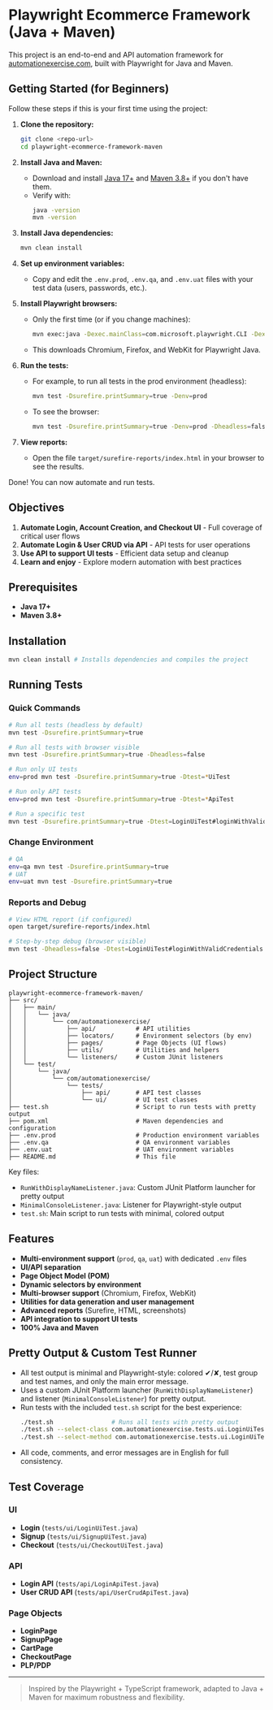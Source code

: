 # Playwright Ecommerce Framework (Java + Maven)

This project is an end-to-end and API automation framework for [automationexercise.com](https://www.automationexercise.com/), built with Playwright for Java and Maven.

## Getting Started (for Beginners)

Follow these steps if this is your first time using the project:

1. **Clone the repository:**

   ```sh
   git clone <repo-url>
   cd playwright-ecommerce-framework-maven
   ```

2. **Install Java and Maven:**

   - Download and install [Java 17+](https://adoptium.net/) and [Maven 3.8+](https://maven.apache.org/download.cgi) if you don't have them.
   - Verify with:
     ```sh
     java -version
     mvn -version
     ```

3. **Install Java dependencies:**

   ```sh
   mvn clean install
   ```

4. **Set up environment variables:**

   - Copy and edit the `.env.prod`, `.env.qa`, and `.env.uat` files with your test data (users, passwords, etc.).

5. **Install Playwright browsers:**

   - Only the first time (or if you change machines):
     ```sh
     mvn exec:java -Dexec.mainClass=com.microsoft.playwright.CLI -Dexec.args="install --with-deps"
     ```
   - This downloads Chromium, Firefox, and WebKit for Playwright Java.

6. **Run the tests:**

   - For example, to run all tests in the prod environment (headless):
     ```sh
     mvn test -Dsurefire.printSummary=true -Denv=prod
     ```
   - To see the browser:
     ```sh
     mvn test -Dsurefire.printSummary=true -Denv=prod -Dheadless=false
     ```

7. **View reports:**
   - Open the file `target/surefire-reports/index.html` in your browser to see the results.

Done! You can now automate and run tests.

## Objectives

1. **Automate Login, Account Creation, and Checkout UI** - Full coverage of critical user flows
2. **Automate Login & User CRUD via API** - API tests for user operations
3. **Use API to support UI tests** - Efficient data setup and cleanup
4. **Learn and enjoy** - Explore modern automation with best practices

## Prerequisites

- **Java 17+**
- **Maven 3.8+**

## Installation

```sh
mvn clean install # Installs dependencies and compiles the project
```

## Running Tests

### Quick Commands

```sh
# Run all tests (headless by default)
mvn test -Dsurefire.printSummary=true

# Run all tests with browser visible
mvn test -Dsurefire.printSummary=true -Dheadless=false

# Run only UI tests
env=prod mvn test -Dsurefire.printSummary=true -Dtest=*UiTest

# Run only API tests
env=prod mvn test -Dsurefire.printSummary=true -Dtest=*ApiTest

# Run a specific test
mvn test -Dsurefire.printSummary=true -Dtest=LoginUiTest#loginWithValidCredentials
```

### Change Environment

```sh
# QA
env=qa mvn test -Dsurefire.printSummary=true
# UAT
env=uat mvn test -Dsurefire.printSummary=true
```

### Reports and Debug

```sh
# View HTML report (if configured)
open target/surefire-reports/index.html

# Step-by-step debug (browser visible)
mvn test -Dheadless=false -Dtest=LoginUiTest#loginWithValidCredentials
```

## Project Structure

```
playwright-ecommerce-framework-maven/
├── src/
│   ├── main/
│   │   └── java/
│   │       └── com/automationexercise/
│   │           ├── api/           # API utilities
│   │           ├── locators/      # Environment selectors (by env)
│   │           ├── pages/         # Page Objects (UI flows)
│   │           ├── utils/         # Utilities and helpers
│   │           └── listeners/     # Custom JUnit listeners
│   └── test/
│       └── java/
│           └── com/automationexercise/
│               └── tests/
│                   ├── api/       # API test classes
│                   └── ui/        # UI test classes
├── test.sh                        # Script to run tests with pretty output
├── pom.xml                        # Maven dependencies and configuration
├── .env.prod                      # Production environment variables
├── .env.qa                        # QA environment variables
├── .env.uat                       # UAT environment variables
├── README.md                      # This file
```

Key files:

- `RunWithDisplayNameListener.java`: Custom JUnit Platform launcher for pretty output
- `MinimalConsoleListener.java`: Listener for Playwright-style output
- `test.sh`: Main script to run tests with minimal, colored output

## Features

- **Multi-environment support** (`prod`, `qa`, `uat`) with dedicated `.env` files
- **UI/API separation**
- **Page Object Model (POM)**
- **Dynamic selectors by environment**
- **Multi-browser support** (Chromium, Firefox, WebKit)
- **Utilities for data generation and user management**
- **Advanced reports** (Surefire, HTML, screenshots)
- **API integration to support UI tests**
- **100% Java and Maven**

## Pretty Output & Custom Test Runner

- All test output is minimal and Playwright-style: colored ✔/✘, test group and test names, and only the main error message.
- Uses a custom JUnit Platform launcher (`RunWithDisplayNameListener`) and listener (`MinimalConsoleListener`) for pretty output.
- Run tests with the included `test.sh` script for the best experience:
  ```sh
  ./test.sh                # Runs all tests with pretty output
  ./test.sh --select-class com.automationexercise.tests.ui.LoginUiTest
  ./test.sh --select-method com.automationexercise.tests.ui.LoginUiTest#shouldLoginSuccessfullyWithValidCredentials
  ```
- All code, comments, and error messages are in English for full consistency.

## Test Coverage

### UI

- **Login** (`tests/ui/LoginUiTest.java`)
- **Signup** (`tests/ui/SignupUiTest.java`)
- **Checkout** (`tests/ui/CheckoutUiTest.java`)

### API

- **Login API** (`tests/api/LoginApiTest.java`)
- **User CRUD API** (`tests/api/UserCrudApiTest.java`)

### Page Objects

- **LoginPage**
- **SignupPage**
- **CartPage**
- **CheckoutPage**
- **PLP/PDP**

---

> Inspired by the Playwright + TypeScript framework, adapted to Java + Maven for maximum robustness and flexibility.